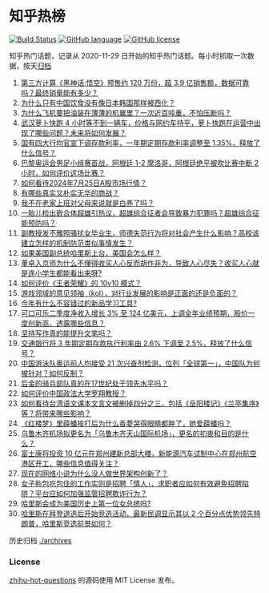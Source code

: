 # 知乎热榜
[![Build Status](https://github.com/ToWeLong/zhihu-hot-questions/workflows/CI/badge.svg)](https://github.com/ToWeLong/zhihu-hot-questions/actions)
[![GitHub language](https://img.shields.io/badge/language-golang-orange.svg)](https://golang.org/)
[![GitHub license](https://img.shields.io/github/license/ToWeLong/zhihu-hot-questions)](https://github.com/ToWeLong/zhihu-hot-questions/blob/main/LICENSE)

知乎热门话题，记录从 2020-11-29 日开始的知乎热门话题。每小时抓取一次数据，按天[归档](./archives)

<!-- BEGIN -->

1. [第三方计算《黑神话:悟空》预售约 120 万份，超 3.9 亿销售额，数据可靠吗？最终销量能有多少？](https://www.zhihu.com/question/662245772)
1. [为什么只有中国饮食没有像日本韩国那样被西化？](https://www.zhihu.com/question/658805757)
1. [为什么飞机要把油装在薄薄的机翼里？一次近百吨重，不怕压断吗？](https://www.zhihu.com/question/662273906)
1. [武汉萝卜快跑 4 小时等不到一辆车，价格与网约车持平，萝卜快跑在运营中出现了哪些问题？未来将如何发展？](https://www.zhihu.com/question/662455990)
1. [国有四大行均官宣下调存款利率，一年期定期存款利率调整至 1.35%，释放了什么信号？](https://www.zhihu.com/question/662527146)
1. [巴黎奥运会男足小组赛首战，阿根廷 1-2 摩洛哥，阿根廷绝平被吹比赛中断 2 小时，如何评价这场比赛？](https://www.zhihu.com/question/662460444)
1. [如何看待2024年7月25日A股市场行情？](https://www.zhihu.com/question/662433382)
1. [有哪些真实又朴实无华的商战？](https://www.zhihu.com/question/596740521)
1. [我不在老家上班对父母来说就是白养了吗？](https://www.zhihu.com/question/662316692)
1. [一胎儿检出嵌合体超雄引热议，超雄综合征者会导致暴力犯罪吗？超雄综合征能预防吗？](https://www.zhihu.com/question/662455692)
1. [副教授发不雅照骚扰女毕业生，师德失范行为将对社会产生什么影响？高校该建立怎样的机制防范类似事情发生？](https://www.zhihu.com/question/662455340)
1. [如果美国副总统哈里斯上台，美国会怎么样？](https://www.zhihu.com/question/482072519)
1. [董卓入京师为什么不懂得收买人心反而胡作非为，导致人心尽失？收买人心就是连小学生都能看出来呀?](https://www.zhihu.com/question/662405648)
1. [如何评价《王者荣耀》的 10v10 模式？](https://www.zhihu.com/question/662063804)
1. [游戏领域的意见领袖（kol），对行业发展的影响是正面的还是负面的？](https://www.zhihu.com/question/662448220)
1. [今年有什么不容错过的新品学习工具?](https://www.zhihu.com/question/662486917)
1. [可口可乐二季度净收入增长 3% 至 124 亿美元，上调全年业绩预期，股价一度创新高，透露哪些信息？](https://www.zhihu.com/question/662437810)
1. [坚持写作真的能提升文笔吗？](https://www.zhihu.com/question/662319686)
1. [交通银行将 3 年期定期存款执行利率由 2.6% 下调至 2.5%，释放了什么信号？](https://www.zhihu.com/question/662485824)
1. [中国游泳队奥运前人均接受 21 次兴奋剂检测，位列「全球第一」，中国队为何被针对？如何反制？](https://www.zhihu.com/question/662445499)
1. [后金的骑兵部队真的在17世纪处于领先水平吗？](https://www.zhihu.com/question/662190723)
1. [如何评价中国政法大学罗翔教授？](https://www.zhihu.com/question/378314247)
1. [如何看待台湾语文课本文言文被删掉四分之三，包括《岳阳楼记》《兰亭集序》等？将带来哪些影响？](https://www.zhihu.com/question/662436211)
1. [《红楼梦》里薛蟠挨打后为什么香菱哭得眼睛都肿了，她爱薛蟠吗？](https://www.zhihu.com/question/662018075)
1. [乌鲁木齐机场拟更名为「乌鲁木齐天山国际机场」，更名的初衷和目的是什么？](https://www.zhihu.com/question/662396862)
1. [富士康将投资 10 亿元在郑州建新总部大楼，新能源汽车试制中心在郑州航空港区开工，哪些信息值得关注？](https://www.zhihu.com/question/662478073)
1. [现在的网络小说为什么没人做世界架构创新了？](https://www.zhihu.com/question/661529307)
1. [女子称包吃包住的工作实则是招聘「情人」，求职者应如何有效避免招聘陷阱？平台应如何加强监管招聘欺诈行为？](https://www.zhihu.com/question/662437077)
1. [哈里斯会成为美国历史上第一位女总统吗?](https://www.zhihu.com/question/662282593)
1. [哈里斯在拜登退选后开始竞选活动，最新民调显示其以 2 个百分点优势领先特朗普，哈里斯竞选前景如何？](https://www.zhihu.com/question/662440931)

<!-- END -->

历史归档 [./archives](./archives)


### License
[zhihu-hot-questions](https://github.com/towelong/zhihu-hot-questions) 的源码使用 MIT License 发布。